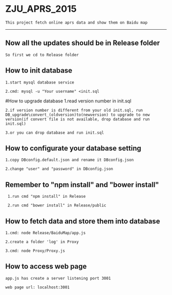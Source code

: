 # ZJU_APRS_2015

    This project fetch online aprs data and show them on Baidu map
    
---
    
## Now all the updates should be in Release folder
	So first we cd to Release folder

## How to init database
    1.start mysql database service

    2.cmd: mysql -u "Your username" <init.sql

#How to upgrade database
    1.read version number in init.sql

    2.if version number is different from your old init.sql, run DB_upgrade\convert_(oldversion)to(newversion) to upgrade to new version(if convert file is not available, drop database and run init.sql)

    3.or you can drop database and run init.sql

## How to configurate your database setting
    1.copy DBconfig.default.json and rename it DBconfig.json

    2.change "user" and "password" in DBconfig.json
    
## Remember to "npm install" and "bower install"
	 1.run cmd "npm install" in Release
	 
	 2.run cmd "bower install" in Release/public 

## How to fetch data and store them into database
    1.cmd: node Release/BaiduMap/app.js

    2.create a folder 'log' in Proxy

    3.cmd: node Proxy/Proxy.js

## How to access web page
    app.js has create a server listening port 3001
    
    web page url: localhost:3001
